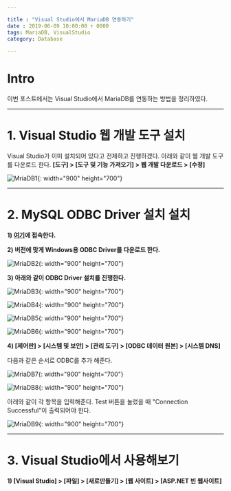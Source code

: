 ```yaml
---

title : "Visual Studio에서 MariaDB 연동하기"
date : 2019-06-09 10:00:00 + 0000
tags: MariaDB, VisualStudio
category: Database

---
```


# Intro
이번 포스트에서는 Visual Studio에서 MariaDB를 연동하는 방법을 정리하였다.

***

# 1. Visual Studio 웹 개발 도구 설치

Visual Studio가 이미 설치되어 있다고 전제하고 진행하겠다. 아래와 같이 웹 개발 도구를 다운로드 한다.
**[도구] > [도구 및 기능 가져오기] > 웹 개발 다운로드 > [수정]**

![MriaDB1](/assets/images/2019-06-09-MariaDB2/1.png){: width="900" height="700"}

***

# 2. MySQL ODBC Driver 설치 설치

**1) [여기](https://downloads.mysql.com/archives/c-odbc/)에 접속한다.**

**2) 버전에 맞게 Windows용 ODBC Driver를 다운로드 한다.**

![MriaDB2](/assets/images/2019-06-09-MariaDB2/2.png){: width="900" height="700"}

**3) 아래와 같이 ODBC Driver 설치를 진행한다.**

![MriaDB3](/assets/images/2019-06-09-MariaDB2/3.png){: width="900" height="700"}

![MriaDB4](/assets/images/2019-06-09-MariaDB2/4.png){: width="900" height="700"}

![MriaDB5](/assets/images/2019-06-09-MariaDB2/5.png){: width="900" height="700"}

![MriaDB6](/assets/images/2019-06-09-MariaDB2/6.png){: width="900" height="700"}

**4) [제어판] > [시스템 및 보안] > [관리 도구] > [ODBC 데이터 원본] > [시스템 DNS]**

다음과 같은 순서로 ODBC를 추가 해준다.

![MriaDB7](/assets/images/2019-06-09-MariaDB2/7.png){: width="900" height="700"}

![MriaDB8](/assets/images/2019-06-09-MariaDB2/8.png){: width="900" height="700"}

아래와 같이 각 항목을 입력해준다. Test 버튼을 눌렀을 때 "Connection Successful"이 출력되어야 한다.

![MriaDB9](/assets/images/2019-06-09-MariaDB2/9.png){: width="900" height="700"}

***

# 3. Visual Studio에서 사용해보기

**1) [Visual Studio] > [파일] > [새로만들기] > [웹 사이트] > [ASP.NET 빈 웹사이트]**
